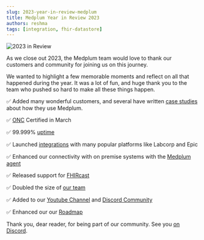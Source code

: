 ```yaml
---
slug: 2023-year-in-review-medplum
title: Medplum Year in Review 2023
authors: reshma
tags: [integration, fhir-datastore]
---
```


![2023 in Review](/img/blog/2023-in-review.png)

As we close out 2023, the Medplum team would love to thank our customers and community for joining us on this journey.

<!-- truncate -->

We wanted to highlight a few memorable moments and reflect on all that happened during the year. It was a lot of fun, and huge thank you to the team who pushed so hard to make all these things happen.

✅ Added many wonderful customers, and several have written [case studies](https://www.medplum.com/case-studies) about how they use Medplum.

✅ [ONC](/docs/compliance/onc) Certified in March

✅ 99.999% [uptime](https://status.medplum.com)

✅ Launched [integrations](/docs/integration) with many popular platforms like Labcorp and Epic

✅ Enhanced our connectivity with on premise systems with the [Medplum agent](/docs/agent)

✅ Released support for [FHIRcast](/docs/fhircast)

✅ Doubled the size of [our team](/about)

✅ Added to our [Youtube Channel](https://www.youtube.com/channel/UCu_sS6aXEHz3GPk2NTugtJA) and [Discord Community](https://discord.gg/medplum)

✅ Enhanced our our [Roadmap](https://github.com/orgs/medplum/projects/1)

Thank you, dear reader, for being part of our community. See you [on Discord](https://discord.gg/medplum).
